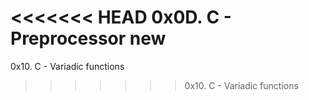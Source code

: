 <<<<<<< HEAD
0x0D. C - Preprocessor
new
=======
0x10. C - Variadic functions
>>>>>>> 0x10. C - Variadic functions
